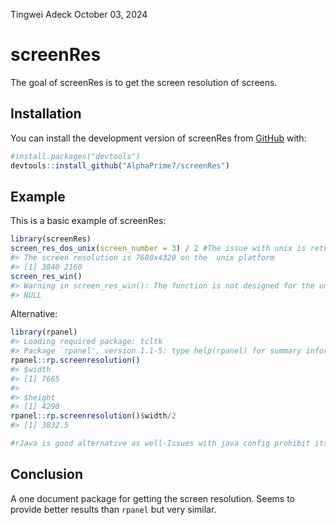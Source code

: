 Tingwei Adeck
October 03, 2024

<!-- README.md is generated from README.Rmd. Please edit that file -->

# screenRes

The goal of screenRes is to get the screen resolution of screens.

## Installation

You can install the development version of screenRes from
[GitHub](https://github.com/) with:

``` r
#install.packages("devtools")
devtools::install_github("AlphaPrime7/screenRes")
```

## Example

This is a basic example of screenRes:

``` r
library(screenRes)
screen_res_dos_unix(screen_number = 3) / 2 #The issue with unix is returning summed screen resolutions when multiple screens are involved.
#> The screen resolution is 7680x4320 on the  unix platform
#> [1] 3840 2160
screen_res_win()
#> Warning in screen_res_win(): The function is not designed for the unix platform
#> NULL
```

Alternative:

``` r
library(rpanel)
#> Loading required package: tcltk
#> Package `rpanel', version 1.1-5: type help(rpanel) for summary information
rpanel::rp.screenresolution()
#> $width
#> [1] 7665
#> 
#> $height
#> [1] 4290
rpanel::rp.screenresolution()$width/2
#> [1] 3832.5

#rJava is good alternative as well-Issues with java config prohibit its demonstration.
```

## Conclusion

A one document package for getting the screen resolution. Seems to
provide better results than `rpanel` but very similar.

